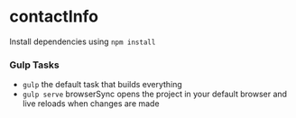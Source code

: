 # contactInfo

Install dependencies using `npm install`
### Gulp Tasks


- `gulp` the default task that builds everything
- `gulp serve` browserSync opens the project in your default browser and live reloads when changes are made